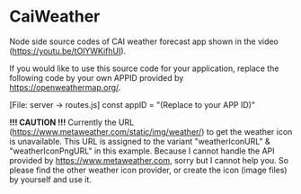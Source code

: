 # CaiWeather
Node side source codes of CAI weather forecast app shown in the video (https://youtu.be/tOlYWKifhUI).

If you would like to use this source code for your application, replace the following code by your own APPID provided by https://openweathermap.org/.

[File: server -> routes.js]
const appID = "(Replace to your APP ID)"


**!!! CAUTION !!!**
Currently the URL (https://www.metaweather.com/static/img/weather/) to get the weather icon is unavailable. 
This URL is assigned to the variant "weatherIconURL" & "weatherIconPngURL" in this example. 
Because I cannot handle the API provided by https://www.metaweather.com, sorry but I cannot help you. 
So please find the other weather icon provider, or create the icon (image files) by yourself and use it.